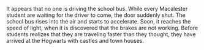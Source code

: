 It appears that no one is driving the school bus. 
While every Macalester student are waiting for the driver to come, the door suddenly shut. 
The school bus rises into the air and starts to accelerate. 
Soon, it reaches the speed of light, when it is discovered that the brakes are not working. 
Before students realizes that they are traveling faster than they thought, they have arrived at the Hogwarts with castles and town houses.

